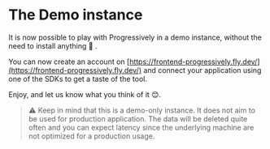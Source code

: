 # The Demo instance

It is now possible to play with Progressively in a demo instance, without the need to install anything :tada: .

You can now create an account on [https://frontend-progressively.fly.dev/](https://frontend-progressively.fly.dev/) and connect your application using one of the SDKs to get a taste of the tool.

Enjoy, and let us know what you think of it :blush:.

> :warning: Keep in mind that this is a demo-only instance. It does not aim to be used for production application. The data will be deleted quite often and you can expect latency since the underlying machine are not optimized for a production usage.
